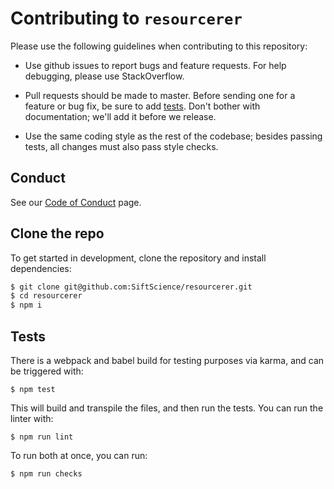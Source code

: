 # Contributing to `resourcerer`

Please use the following guidelines when contributing to this repository:

* Use github issues to report bugs and feature requests. For help debugging, please use StackOverflow.

* Pull requests should be made to master. Before sending one for a feature or bug fix, be sure to add [tests](#tests). Don't bother with documentation; we'll add it before we release.

* Use the same coding style as the rest of the codebase; besides passing tests, all changes must also pass style checks.


## Conduct
See our [Code of Conduct](https://github.com/SiftScience/resourcerer/CODE_OF_CONDUCT.md) page.  


## Clone the repo
To get started in development, clone the repository and install dependencies:
  
```sh
$ git clone git@github.com:SiftScience/resourcerer.git
$ cd resourcerer
$ npm i
```


## Tests
There is a webpack and babel build for testing purposes via karma, and can be triggered with:

`$ npm test`

This will build and transpile the files, and then run the tests. You can run the linter with:

`$ npm run lint`

To run both at once, you can run:

`$ npm run checks`
